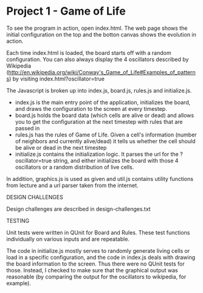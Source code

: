 Project 1 - Game of Life
===

To see the program in action, open index.html. The web page shows the initial configuration on the top
and the botton canvas shows the evolution in action.

Each time index.html is loaded, the board starts off with a random configuration. You can also always display
the 4 oscillators described by Wikipedia (http://en.wikipedia.org/wiki/Conway's_Game_of_Life#Examples_of_patterns)
by visiting index.html?oscillator=true

The Javascript is broken up into index.js, board.js, rules.js and initialize.js.
- index.js is the main entry point of the application, initializes the board, and draws the configuration
to the screen at every timestep.
- board.js holds the board data (which cells are alive or dead) and allows you to get the configuration at the
next timestep with rules that are passed in
- rules.js has the rules of Game of Life. Given a cell's information (number of neighbors and currently alive/dead)
it tells us whether the cell should be alive or dead in the next timestep
- initialize.js contains the initialization logic. It parses the url for the ?oscillator=true string, and either
initializes the board with those 4 oscillators or a random distribution of live cells.

In addition, graphics.js is used as given and util.js contains utility functions from lecture and a url parser
taken from the internet.


DESIGN CHALLENGES

Design challenges are described in design-challenges.txt


TESTING

Unit tests were written in QUnit for Board and Rules. These test functions individually on various inputs and
are repeatable.

The code in initialize.js mostly serves to randomly generate living cells or load in a specific
configuration, and the code in index.js deals with drawing the board information to the screen. Thus there were no
QUnit tests for those. Instead, I checked to make sure that the graphical output was reasonable (by comparing
the output for the oscillators to wikipedia, for example).
